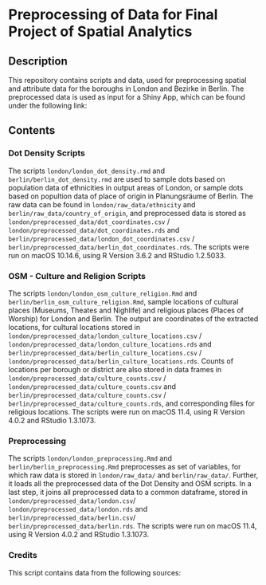 # Preprocessing of Data for Final Project of Spatial Analytics 

## Description
This repository contains scripts and data, used for preprocessing spatial and attribute data for the boroughs in London and Bezirke in Berlin. The preprocessed data is used as input for a Shiny App, which can be found under the following link: 

## Contents 

### Dot Density Scripts 
The scripts `london/london_dot_density.rmd` and `berlin/berlin_dot_density.rmd` are used to sample dots based on population data of ethnicities in output areas of London, or sample dots based on popultion data of place of origin in Planungsräume of Berlin. The raw data can be found in `london/raw_data/ethnicity` and `berlin/raw_data/country_of_origin`, and preprocessed data is stored as `london/preprocessed_data/dot_coordinates.csv` / `london/preprocessed_data/dot_coordinates.rds` and `berlin/preprocessed_data/london_dot_coordinates.csv` / `berlin/preprocessed_data/berlin_dot_coordinates.rds`. 
The scripts were run on macOS 10.14.6, using R Version 3.6.2 and RStudio 1.2.5033.

### OSM - Culture and Religion Scripts 
The scripts `london/london_osm_culture_religion.Rmd` and `berlin/berlin_osm_culture_religion.Rmd`, sample locations of cultural places (Museums, Theates and Nighlife) and religious places (Places of Worship) for London and Berlin. The output are coordinates of the extracted locations, for cultural locations stored in `london/preprocessed_data/london_culture_locations.csv` / `london/preprocessed_data/london_culture_locations.rds` and `berlin/preprocessed_data/berlin_culture_locations.csv` / `london/preprocessed_data/berlin_culture_locations.rds`. Counts of locations per borough or district are also stored in data frames in `london/preprocessed_data/culture_counts.csv` / `london/preprocessed_data/culture_counts.csv` and `berlin/preprocessed_data/culture_counts.csv` / `berlin/preprocessed_data/culture_counts.rds`, and corresponding files for religious locations. 
The scripts were run on macOS 11.4, using R Version 4.0.2 and RStudio 1.3.1073. 

### Preprocessing 
The scripts `london/london_preprocessing.Rmd` and `berlin/berlin_preprocessing.Rmd` preprocesses as set of variables, for which raw data is stored in `london/raw_data/` and `berlin/raw_data/`. Further, it loads all the preprocessed data of the Dot Density and OSM scripts. In a last step, it joins all preprocessed data to a common dataframe, stored in `london/preprocessed_data/london.csv`/ `london/preprocessed_data/london.rds` and `berlin/preprocessed_data/berlin.csv`/ `berlin/preprocessed_data/berlin.rds`.
The scripts were run on macOS 11.4, using R Version 4.0.2 and RStudio 1.3.1073. 

### Credits 
This script contains data from the following sources: 


